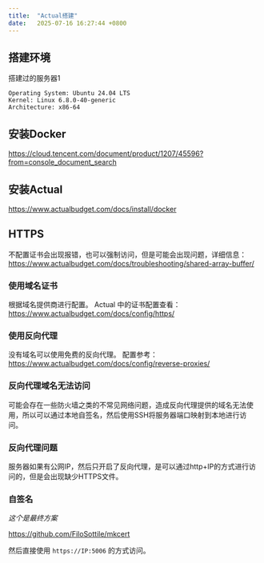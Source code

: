 ```yaml
---
title:  "Actual搭建"
date:   2025-07-16 16:27:44 +0800
---
```


## 搭建环境

搭建过的服务器1

```shell
Operating System: Ubuntu 24.04 LTS
Kernel: Linux 6.8.0-40-generic
Architecture: x86-64
```

## 安装Docker

https://cloud.tencent.com/document/product/1207/45596?from=console_document_search

## 安装Actual

https://www.actualbudget.com/docs/install/docker

## HTTPS

不配置证书会出现报错，也可以强制访问，但是可能会出现问题，详细信息：https://www.actualbudget.com/docs/troubleshooting/shared-array-buffer/

### 使用域名证书

根据域名提供商进行配置。
Actual 中的证书配置查看：https://www.actualbudget.com/docs/config/https/

### 使用反向代理

没有域名可以使用免费的反向代理。
配置参考：https://www.actualbudget.com/docs/config/reverse-proxies/

### 反向代理域名无法访问

可能会存在一些防火墙之类的不常见网络问题，造成反向代理提供的域名无法使用，所以可以通过本地自签名，然后使用SSH将服务器端口映射到本地进行访问。

### 反向代理问题

服务器如果有公网IP，然后只开启了反向代理，是可以通过http+IP的方式进行访问的，但是会出现缺少HTTPS文件。

### 自签名

*这个是最终方案*

https://github.com/FiloSottile/mkcert

然后直接使用 `https://IP:5006` 的方式访问。
